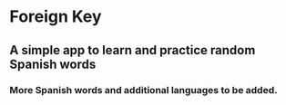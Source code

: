 # Foreign Key
## A simple app to learn and practice random Spanish words
### More Spanish words and additional languages to be added.
